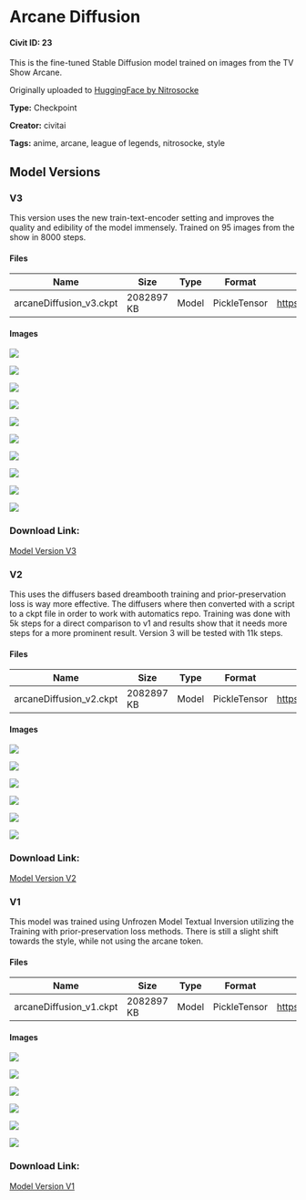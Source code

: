 # Arcane Diffusion

#### Civit ID: 23

<p>This is the fine-tuned Stable Diffusion model trained on images from the TV Show Arcane.</p><p>Originally uploaded to <a href="https://huggingface.co/nitrosocke/Arcane-Diffusion" rel="ugc" target="_blank">HuggingFace by Nitrosocke</a></p>

**Type:** Checkpoint

**Creator:** civitai

**Tags:** anime, arcane, league of legends, nitrosocke, style

## Model Versions

### V3

<p>This version uses the new train-text-encoder setting and improves the quality and edibility of the model immensely. Trained on 95 images from the show in 8000 steps.</p>

#### Files

| Name | Size | Type | Format | Download Url | AutoV1 | AutoV2 | SHA256 | CRC32 | BLAKE3 |
| --- | --- | --- | --- | --- | --- | --- | --- | --- | --- |
| arcaneDiffusion_v3.ckpt | 2082897 KB | Model | PickleTensor | https://civitai.com/api/download/models/25 | 318A302E | 7DD0E6760F | 7DD0E6760F5A6778BEBBBDAEDD96AA1038CA76C349194F0C1B5C28311E10A78B | AA61022E | E7807F427E2341566B9B85A953B5DBC3A2BB070D448DA26C163C4CCA79EF52CF |

#### Images

<p><img src="https://image.civitai.com/xG1nkqKTMzGDvpLrqFT7WA/2ddd9312-b080-4c70-b8ae-72a3d6bfd400/width=450/127.jpeg" /></p>

<p><img src="https://image.civitai.com/xG1nkqKTMzGDvpLrqFT7WA/aea9398e-5f4e-439f-e4c1-562019e78700/width=450/9367.jpeg" /></p>

<p><img src="https://image.civitai.com/xG1nkqKTMzGDvpLrqFT7WA/bea98d9d-3abb-4b87-cfd3-9ed0a72a8200/width=450/9366.jpeg" /></p>

<p><img src="https://image.civitai.com/xG1nkqKTMzGDvpLrqFT7WA/8ab8464a-0f74-4d7a-5220-2e4e4d33d500/width=450/9365.jpeg" /></p>

<p><img src="https://image.civitai.com/xG1nkqKTMzGDvpLrqFT7WA/2b04fbe6-417a-4da5-d319-2f42f9a99c00/width=450/9364.jpeg" /></p>

<p><img src="https://image.civitai.com/xG1nkqKTMzGDvpLrqFT7WA/76c2b07a-bf36-4447-8a7e-bef143a79700/width=450/9363.jpeg" /></p>

<p><img src="https://image.civitai.com/xG1nkqKTMzGDvpLrqFT7WA/b0f123fa-f78c-40dc-174c-1bdf9dbdc200/width=450/9362.jpeg" /></p>

<p><img src="https://image.civitai.com/xG1nkqKTMzGDvpLrqFT7WA/81701ffc-9bf2-4c61-b7d2-f9b8d08b3e00/width=450/9361.jpeg" /></p>

<p><img src="https://image.civitai.com/xG1nkqKTMzGDvpLrqFT7WA/49eeace1-78c9-4dd2-0ec7-4c1c5d319100/width=450/9360.jpeg" /></p>

<p><img src="https://image.civitai.com/xG1nkqKTMzGDvpLrqFT7WA/2699c8de-fb47-431a-56ed-fc07a9fd7c00/width=450/9371.jpeg" /></p>

### Download Link:

[Model Version V3](https://civitai.com/api/download/models/25)

### V2

<p>This uses the diffusers based dreambooth training and prior-preservation loss is way more effective. The diffusers where then converted with a script to a ckpt file in order to work with automatics repo. Training was done with 5k steps for a direct comparison to v1 and results show that it needs more steps for a more prominent result. Version 3 will be tested with 11k steps.</p>

#### Files

| Name | Size | Type | Format | Download Url | AutoV1 | AutoV2 | SHA256 | CRC32 | BLAKE3 |
| --- | --- | --- | --- | --- | --- | --- | --- | --- | --- |
| arcaneDiffusion_v2.ckpt | 2082897 KB | Model | PickleTensor | https://civitai.com/api/download/models/24 | A2A802B2 | 60510C7CA1 | 60510C7CA14EB8B17110E5BD280A2E1B9DB66B62765977BC4A377B8ADABA2123 | 13F287F9 | 7006AB5156B82DF6604C3706447DE19FE5789A19FC5977FDB3BD9DAAA95C748D |

#### Images

<p><img src="https://image.civitai.com/xG1nkqKTMzGDvpLrqFT7WA/0559e3e0-b5d6-438b-9fe6-b5d2f521aa00/width=450/9377.jpeg" /></p>

<p><img src="https://image.civitai.com/xG1nkqKTMzGDvpLrqFT7WA/acdfd492-cab6-4e5b-4cfd-b5fdd80cfc00/width=450/9376.jpeg" /></p>

<p><img src="https://image.civitai.com/xG1nkqKTMzGDvpLrqFT7WA/2b6752c5-043e-4c1c-17a0-003a713e6b00/width=450/9375.jpeg" /></p>

<p><img src="https://image.civitai.com/xG1nkqKTMzGDvpLrqFT7WA/9a37df93-1bea-4a79-df99-a6f1bffb4400/width=450/9374.jpeg" /></p>

<p><img src="https://image.civitai.com/xG1nkqKTMzGDvpLrqFT7WA/3560bed5-3b78-46f5-1b5e-01b8a88b7d00/width=450/9373.jpeg" /></p>

<p><img src="https://image.civitai.com/xG1nkqKTMzGDvpLrqFT7WA/adee2c4d-9ac7-4113-6698-f2c517a77700/width=450/9372.jpeg" /></p>

### Download Link:

[Model Version V2](https://civitai.com/api/download/models/24)

### V1

<p>This model was trained using Unfrozen Model Textual Inversion utilizing the Training with prior-preservation loss methods. There is still a slight shift towards the style, while not using the arcane token.</p>

#### Files

| Name | Size | Type | Format | Download Url | AutoV1 | AutoV2 | SHA256 | CRC32 | BLAKE3 |
| --- | --- | --- | --- | --- | --- | --- | --- | --- | --- |
| arcaneDiffusion_v1.ckpt | 2082897 KB | Model | PickleTensor | https://civitai.com/api/download/models/23 | 2A3E365B | 3FA58DCBCF | 3FA58DCBCF59E3C376E6F5AEA5C059A685A59B907A0D79463F4B0F8E2BECBC8A | 482742DD | 5AB2C67104554F8532559E2A3BFE5B8B55E21E2C3E49C56E45890AD1437C58CB |

#### Images

<p><img src="https://image.civitai.com/xG1nkqKTMzGDvpLrqFT7WA/0e151d53-a8a6-4ac1-06f5-a50d01732500/width=450/9747.jpeg" /></p>

<p><img src="https://image.civitai.com/xG1nkqKTMzGDvpLrqFT7WA/73ceb82e-25f4-462a-4bcb-53fd696ed000/width=450/9746.jpeg" /></p>

<p><img src="https://image.civitai.com/xG1nkqKTMzGDvpLrqFT7WA/a06c9038-b252-4cef-0b06-d2eaa727fc00/width=450/9745.jpeg" /></p>

<p><img src="https://image.civitai.com/xG1nkqKTMzGDvpLrqFT7WA/29b8454a-5eb6-48e4-be58-b901eed56100/width=450/9744.jpeg" /></p>

<p><img src="https://image.civitai.com/xG1nkqKTMzGDvpLrqFT7WA/74d8fd90-5b8c-4e0e-578f-c5e847646800/width=450/9743.jpeg" /></p>

<p><img src="https://image.civitai.com/xG1nkqKTMzGDvpLrqFT7WA/cf3c23d6-a2a0-4da5-ce9e-ad4da7732600/width=450/9742.jpeg" /></p>

### Download Link:

[Model Version V1](https://civitai.com/api/download/models/23)

